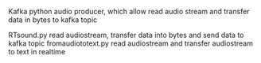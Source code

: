 Kafka python audio producer, which allow read audio stream and transfer data in bytes to kafka topic

RTsound.py read audiostream, transfer data into bytes and send data to kafka topic
fromaudiototext.py read audiostream and transfer audiostream to text in realtime
